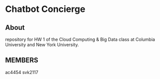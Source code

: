 # Chatbot Concierge #

## About ##

repository for HW 1 of the Cloud Computing & Big Data
class at Columbia University and New York University.

## MEMBERS ##
ac4454
svk2117
